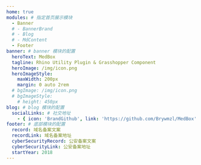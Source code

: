 ```yaml
---
home: true
modules: # 指定首页展示模块
  - Banner
  # - BannerBrand
  # - Blog
  # - MdContent
  - Footer
banner: # banner 模块的配置
  heroText: MedBox
  tagline: Rhino Utility Plugin & Grasshopper Component
  heroImage: /img/icon.png
  heroImageStyle:
    maxWidth: 200px
    margin: 0 auto 2rem
  # bgImage: /img/icon.png
  # bgImageStyle:
    # height: 450px
blog: # blog 模块的配置
  socialLinks: # 社交地址
    - { icon: 'BrandGithub', link: 'https://github.com/Brywmzl/MedBox' }
footer: # 底部模块的配置
  record: 域名备案文案
  recordLink: 域名备案地址
  cyberSecurityRecord: 公安备案文案
  cyberSecurityLink: 公安备案地址
  startYear: 2018
---
```

